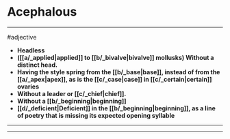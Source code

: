 # Acephalous
---
#adjective
- **Headless**
- **([[a/_applied|applied]] to [[b/_bivalve|bivalve]] mollusks) Without a distinct head.**
- **Having the style spring from the [[b/_base|base]], instead of from the [[a/_apex|apex]], as is the [[c/_case|case]] in [[c/_certain|certain]] ovaries**
- **Without a leader or [[c/_chief|chief]].**
- **Without a [[b/_beginning|beginning]]**
- **[[d/_deficient|Deficient]] in the [[b/_beginning|beginning]], as a line of poetry that is missing its expected opening syllable**
---
---
